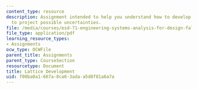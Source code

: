 ```yaml
---
content_type: resource
description: Assignment intended to help you understand how to develop and use a lattice
  to project possible uncertainties.
file: /media/courses/esd-71-engineering-systems-analysis-for-design-fall-2008/f00ba0a1667a8ca63adaa5d8f81a6a7a_lattice_develop.pdf
file_type: application/pdf
learning_resource_types:
- Assignments
ocw_type: OCWFile
parent_title: Assignments
parent_type: CourseSection
resourcetype: Document
title: Lattice Development
uid: f00ba0a1-667a-8ca6-3ada-a5d8f81a6a7a
---
```

